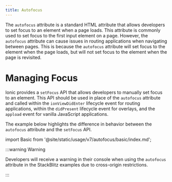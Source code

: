 ```yaml
---
title: Autofocus
---
```


<head>
  <title>Autofocus</title>
  <meta
    name="description"
    content="Learn how to manage focus in Ionic applications using the setFocus API instead of the autofocus attribute."
  />
</head>

The `autofocus` attribute is a standard HTML attribute that allows developers to set focus to an element when a page loads. This attribute is commonly used to set focus to the first input element on a page. However, the `autofocus` attribute can cause issues in routing applications when navigating between pages. This is because the `autofocus` attribute will set focus to the element when the page loads, but will not set focus to the element when the page is revisited.

# Managing Focus

Ionic provides a `setFocus` API that allows developers to manually set focus to an element. This API should be used in place of the `autofocus` attribute and called within the `ionViewDidEnter` lifecycle event for routing applications, within the `didPresent` lifecycle event for overlays, and the `appload` event for vanilla JavaScript applications.

The example below highlights the difference in behavior between the `autofocus` attribute and the `setFocus` API.

import Basic from '@site/static/usage/v7/autofocus/basic/index.md';

<Basic />

:::warning Warning

Developers will receive a warning in their console when using the `autofocus` attribute in the StackBlitz examples due to cross-origin restrictions.

:::
